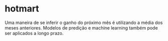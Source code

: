 # hotmart

Uma maneira de se inferir o ganho do próximo mês é utilizando a média dos meses anteriores. Modelos de predição e machine learning também pode ser aplicados a longo prazo.
